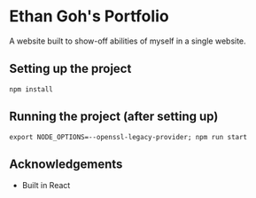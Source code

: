# Ethan Goh's Portfolio
A website built to show-off abilities of myself in a single website.

## Setting up the project
`npm install`
## Running the project (after setting up)
`export NODE_OPTIONS=--openssl-legacy-provider; npm run start`

## Acknowledgements
* Built in React
